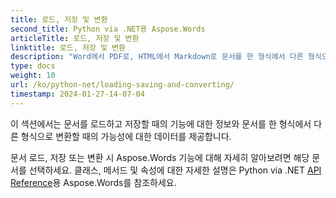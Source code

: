 ```yaml
---
title: 로드, 저장 및 변환
second_title: Python via .NET용 Aspose.Words
articleTitle: 로드, 저장 및 변환
linktitle: 로드, 저장 및 변환
description: "Word에서 PDF로, HTML에서 Markdown로 문서를 한 형식에서 다른 형식으로 변환하는 방법과 Python를 사용하여 문서를 로드하고 저장하는 방법."
type: docs
weight: 10
url: /ko/python-net/loading-saving-and-converting/
timestamp: 2024-01-27-14-07-04
---
```


이 섹션에서는 문서를 로드하고 저장할 때의 기능에 대한 정보와 문서를 한 형식에서 다른 형식으로 변환할 때의 가능성에 대한 데이터를 제공합니다.

문서 로드, 저장 또는 변환 시 Aspose.Words 기능에 대해 자세히 알아보려면 해당 문서를 선택하세요. 클래스, 메서드 및 속성에 대한 자세한 설명은 Python via .NET [API Reference](https://reference.aspose.com/words/python-net/)용 Aspose.Words를 참조하세요.
